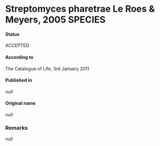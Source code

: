 # Streptomyces pharetrae Le Roes & Meyers, 2005 SPECIES

#### Status
ACCEPTED

#### According to
The Catalogue of Life, 3rd January 2011

#### Published in
null

#### Original name
null

### Remarks
null